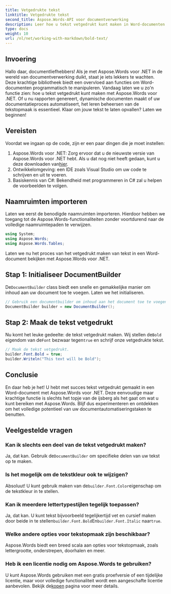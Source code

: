 ```yaml
---
title: Vetgedrukte tekst
linktitle: Vetgedrukte tekst
second_title: Aspose.Words-API voor documentverwerking
description: Leer hoe u tekst vetgedrukt kunt maken in Word-documenten met Aspose.Words voor .NET met onze stapsgewijze handleiding. Perfect voor het automatiseren van uw documentopmaak.
type: docs
weight: 10
url: /nl/net/working-with-markdown/bold-text/
---
```

## Invoering

Hallo daar, documentliefhebbers! Als je met Aspose.Words voor .NET in de wereld van documentverwerking duikt, staat je iets lekkers te wachten. Deze krachtige bibliotheek biedt een overvloed aan functies om Word-documenten programmatisch te manipuleren. Vandaag laten we u zo'n functie zien: hoe u tekst vetgedrukt kunt maken met Aspose.Words voor .NET. Of u nu rapporten genereert, dynamische documenten maakt of uw documentatieproces automatiseert, het leren beheersen van de tekstopmaak is essentieel. Klaar om jouw tekst te laten opvallen? Laten we beginnen!

## Vereisten

Voordat we ingaan op de code, zijn er een paar dingen die je moet instellen:

1.  Aspose.Words voor .NET: Zorg ervoor dat u de nieuwste versie van Aspose.Words voor .NET hebt. Als u dat nog niet heeft gedaan, kunt u deze downloaden van[hier](https://releases.aspose.com/words/net/).
2. Ontwikkelomgeving: een IDE zoals Visual Studio om uw code te schrijven en uit te voeren.
3. Basiskennis van C#: Bekendheid met programmeren in C# zal u helpen de voorbeelden te volgen.

## Naamruimten importeren

Laten we eerst de benodigde naamruimten importeren. Hierdoor hebben we toegang tot de Aspose.Words-functionaliteiten zonder voortdurend naar de volledige naamruimtepaden te verwijzen.

```csharp
using System;
using Aspose.Words;
using Aspose.Words.Tables;
```

Laten we nu het proces van het vetgedrukt maken van tekst in een Word-document bekijken met Aspose.Words voor .NET.

## Stap 1: Initialiseer DocumentBuilder

 De`DocumentBuilder` class biedt een snelle en gemakkelijke manier om inhoud aan uw document toe te voegen. Laten we het initialiseren.

```csharp
// Gebruik een documentbuilder om inhoud aan het document toe te voegen.
DocumentBuilder builder = new DocumentBuilder();
```

## Stap 2: Maak de tekst vetgedrukt

 Nu komt het leuke gedeelte: de tekst vetgedrukt maken. Wij stellen de`Bold` eigendom van de`Font` bezwaar tegen`true` en schrijf onze vetgedrukte tekst.

```csharp
// Maak de tekst vetgedrukt.
builder.Font.Bold = true;
builder.Writeln("This text will be Bold");
```

## Conclusie

En daar heb je het! U hebt met succes tekst vetgedrukt gemaakt in een Word-document met Aspose.Words voor .NET. Deze eenvoudige maar krachtige functie is slechts het topje van de ijsberg als het gaat om wat u kunt bereiken met Aspose.Words. Blijf dus experimenteren en ontdekken om het volledige potentieel van uw documentautomatiseringstaken te benutten.

## Veelgestelde vragen

### Kan ik slechts een deel van de tekst vetgedrukt maken?
 Ja, dat kan. Gebruik de`DocumentBuilder` om specifieke delen van uw tekst op te maken.

### Is het mogelijk om de tekstkleur ook te wijzigen?
 Absoluut! U kunt gebruik maken van de`builder.Font.Color`eigenschap om de tekstkleur in te stellen.

### Kan ik meerdere lettertypestijlen tegelijk toepassen?
 Ja, dat kan. U kunt tekst bijvoorbeeld tegelijkertijd vet en cursief maken door beide in te stellen`builder.Font.Bold`En`builder.Font.Italic` naar`true`.

### Welke andere opties voor tekstopmaak zijn beschikbaar?
Aspose.Words biedt een breed scala aan opties voor tekstopmaak, zoals lettergrootte, onderstrepen, doorhalen en meer.

### Heb ik een licentie nodig om Aspose.Words te gebruiken?
 U kunt Aspose.Words gebruiken met een gratis proefversie of een tijdelijke licentie, maar voor volledige functionaliteit wordt een aangeschafte licentie aanbevolen. Bekijk de[kopen](https://purchase.aspose.com/buy) pagina voor meer details.